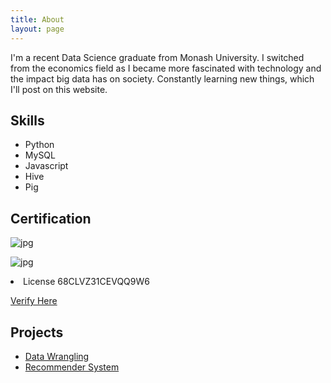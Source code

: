 ```yaml
---
title: About
layout: page
---
```


<p>I'm a recent Data Science graduate from Monash University. I switched from the economics field as I became more fascinated with technology and the impact big data has on society. Constantly learning new things, which I'll post on this website.</p>

<h2>Skills</h2>

<ul class="skill-list">
	<li>Python</li>
	<li>MySQL</li>
	<li>Javascript</li>
	<li>Hive</li>
	<li>Pig</li>
</ul>

<h2>Certification</h2>

![jpg](http://lawko698.github.io/assets/images/AWS/AWS_Certified_Logo_SAA_294x230_Color.jpg)

![jpg](http://lawko698.github.io/assets/images/AWS/AWS_Certified_Tag__SAA_294x230-Color.jpg)

<li> License 68CLVZ31CEVQQ9W6 </li>

[Verify Here](http://aws.amazon.com/verification)

<h2>Projects</h2>

<ul>
	<li><a href="https://github.com/lawko698/notebooks/tree/master/wrangling/">Data Wrangling</a></li>
	<li><a href="https://github.com/lawko698/notebooks/tree/master/donor%20choose">Recommender System</a></li>
</ul>
